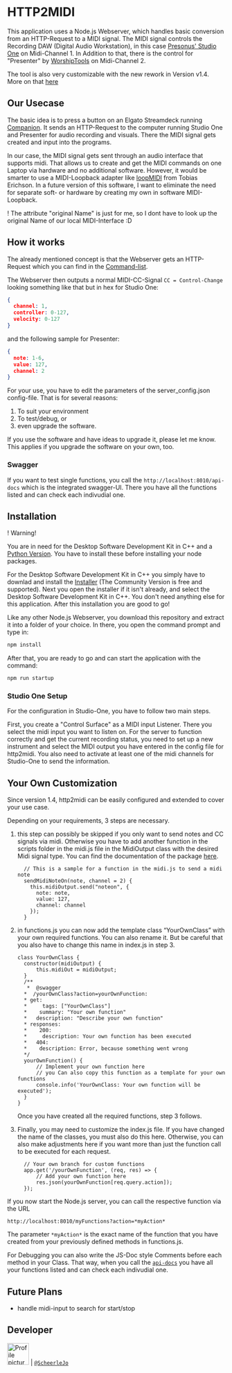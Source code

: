 # HTTP2MIDI

This application uses a Node.js Webserver, which handles basic conversion from an HTTP-Request to a MIDI signal.
The MIDI signal controls the Recording DAW (Digital Audio Workstation), in this case [Presonus' Studio One](https://www.presonus.com/products/Studio-One) on Midi-Channel 1. In Addition to that, there is the control for "Presenter" by [WorshipTools](https://www.worshiptools.com/en-us) on Midi-Channel 2.

The tool is also very customizable with the new rework in Version v1.4. More on that [here](#your-own-customization)

## Our Usecase

The basic idea is to press a button on an Elgato Streamdeck running [Companion](https://github.com/bitfocus/companion). It sends an HTTP-Request to the computer running Studio One and Presenter for audio recording and visuals. There the MIDI signal gets created and input into the programs.

In our case, the MIDI signal gets sent through an audio interface that supports midi. That allows us to create and get the MIDI commands on one Laptop via hardware and no additional software.
However, it would be smarter to use a MIDI-Loopback adapter like [loopMIDI](https://www.tobias-erichsen.de/software/loopmidi.html) from Tobias Erichson.
In a future version of this software, I want to eliminate the need for separate soft- or hardware by creating my own in software MIDI-Loopback.

! The attribute "original Name" is just for me, so I dont have to look up the original Name of our local MIDI-Interface :D

## How it works

The already mentioned concept is that the Webserver gets an HTTP-Request which you can find in the [Command-list](./command_list.md).

The Webserver then outputs a normal MIDI-CC-Signal `CC = Control-Change` looking something like that but in hex for Studio One:

```json
{
  channel: 1,
  controller: 0-127,
  velocity: 0-127
}
```

and the following sample for Presenter:

```json
{
  note: 1-6,
  value: 127,
  channel: 2
}
```

For your use, you have to edit the parameters of the server_config.json config-file. That is for several reasons:

1. To suit your environment
2. To test/debug, or
3. even upgrade the software.

If you use the software and have ideas to upgrade it, please let me know. This applies if you upgrade the software on your own, too.

### Swagger

If you want to test single functions, you call the `http://localhost:8010/api-docs` which is the integrated swagger-UI. There you have all the functions listed and can check each indivudial one.

## Installation

! Warning!

You are in need for the Desktop Software Development Kit in C++ and a [Python Version](https://www.python.org/downloads/). You have to install these before installing your node packages.

For the Desktop Software Development Kit in C++ you simply have to downlad and install the [Installer](https://visualstudio.microsoft.com/de/downloads/) (The Community Version is free and supported).
Next you open the installer if it isn't already, and select the Desktop Software Development Kit in C++. You don't need anything else for this application. After this installation you are good to go!

Like any other Node.js Webserver, you download this repository and extract it into a folder of your choice. In there, you open the command prompt and type in:

```cmd
npm install
```

After that, you are ready to go and can start the application with the command:

```cmd
npm run startup
```

### Studio One Setup

For the configuration in Studio-One, you have to follow two main steps.

First, you create a "Control Surface" as a MIDI input Listener. There you select the midi input you want to listen on.
For the server to function correctly and get the current recording status, you need to set up a new instrument and select the MIDI output you have entered in the config file for http2midi. You also need to activate at least one of the midi channels for Studio-One to send the information.

## Your Own Customization

Since version 1.4, http2midi can be easily configured and extended to cover your use case.

Depending on your requirements, 3 steps are necessary.

1. this step can possibly be skipped if you only want to send notes and CC signals via midi. Otherwise you have to add another function in the scripts folder in the midi.js file in the MidiOutput class with the desired Midi signal type. You can find the documentation of the package [here](https://www.npmjs.com/package/easymidi).
  
    ```JS
      // This is a sample for a function in the midi.js to send a midi note
      sendMidiNoteOn(note, channel = 2) {
        this.midiOutput.send("noteon", {
          note: note,
          value: 127,
          channel: channel
        });
      }
    ```

2. in functions.js you can now add the template class “YourOwnClass” with your own required functions.  You can also rename it. But be careful that you also have to change this name in index.js in step 3.

    ```JS
    class YourOwnClass {
      constructor(midiOutput) {
          this.midiOut = midiOutput;
      }
      /**
       *  @swagger
      *  /yourOwnClass?action=yourOwnFunction:
      * get:
      *     tags: ["YourOwnClass"]
      *    summary: "Your own function"
      *   description: "Describe your own function"
      * responses:
      *    200:
      *     description: Your own function has been executed
      *   404:
      *    description: Error, because something went wrong
      */
      yourOwnFunction() {
          // Implement your own function here
          // you Can also copy this function as a template for your own functions
          console.info('YourOwnClass: Your own function will be executed'); 
      }
    }
    ```

    Once you have created all the required functions, step 3 follows.

3. Finally, you may need to customize the index.js file. If you have changed the name of the classes, you must also do this here. Otherwise, you can also make adjustments here if you want more than just the function call to be executed for each request.

    ```JS
      // Your own branch for custom functions
      app.get('/yourOwnFunction', (req, res) => {
          // Add your own function here
          res.json(yourOwnFunction[req.query.action]);
      });
    ```

If you now start the Node.js server, you can call the respective function via the URL

  ``` URL
  http://localhost:8010/myFunctions?action=*myAction*
  ```

The parameter `*myAction*` is the exact name of the function that you have created from your previously defined methods in functions.js.

For Debugging you can also write the JS-Doc style Comments before each method in your Class. That way, when you call the [`api-docs`](http://localhost:8010/api-docs) you have all your functions listed and can check each indivudial one.

## Future Plans

- handle midi-input to search for start/stop

## Developer

<img src="https://avatars.githubusercontent.com/ScheerleJo" height="50px" title="Josia Scheerle" alt="Profile picture of the developer"/> | [`@ScheerleJo`](https://github.com/ScheerleJo)
